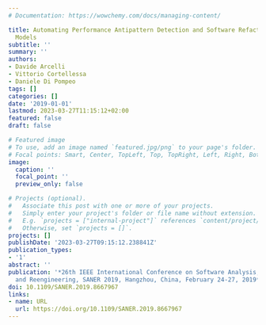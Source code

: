```yaml
---
# Documentation: https://wowchemy.com/docs/managing-content/

title: Automating Performance Antipattern Detection and Software Refactoring in UML
  Models
subtitle: ''
summary: ''
authors:
- Davide Arcelli
- Vittorio Cortellessa
- Daniele Di Pompeo
tags: []
categories: []
date: '2019-01-01'
lastmod: 2023-03-27T11:15:12+02:00
featured: false
draft: false

# Featured image
# To use, add an image named `featured.jpg/png` to your page's folder.
# Focal points: Smart, Center, TopLeft, Top, TopRight, Left, Right, BottomLeft, Bottom, BottomRight.
image:
  caption: ''
  focal_point: ''
  preview_only: false

# Projects (optional).
#   Associate this post with one or more of your projects.
#   Simply enter your project's folder or file name without extension.
#   E.g. `projects = ["internal-project"]` references `content/project/deep-learning/index.md`.
#   Otherwise, set `projects = []`.
projects: []
publishDate: '2023-03-27T09:15:12.238841Z'
publication_types:
- '1'
abstract: ''
publication: '*26th IEEE International Conference on Software Analysis, Evolution
  and Reengineering, SANER 2019, Hangzhou, China, February 24-27, 2019*'
doi: 10.1109/SANER.2019.8667967
links:
- name: URL
  url: https://doi.org/10.1109/SANER.2019.8667967
---
```

